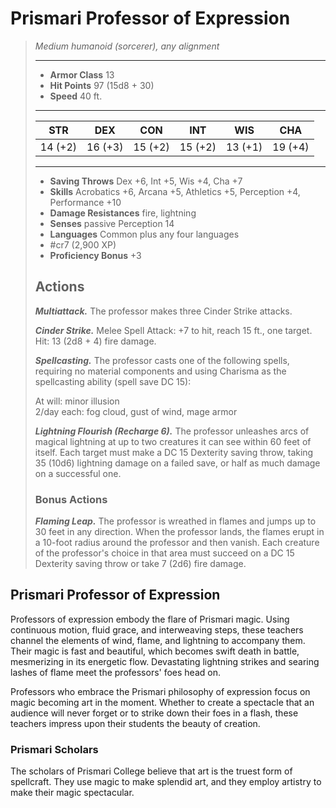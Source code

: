 # Prismari Professor of Expression
>*Medium humanoid (sorcerer), any alignment*
>___
>- **Armor Class** 13
>- **Hit Points** 97 (15d8 + 30)
>- **Speed** 40 ft.
>___
>|STR|DEX|CON|INT|WIS|CHA|
>|:---:|:---:|:---:|:---:|:---:|:---:|
>|14 (+2)|16 (+3)|15 (+2)|15 (+2)|13 (+1)|19 (+4)|
>___
>- **Saving Throws** Dex +6, Int +5, Wis +4, Cha +7
>- **Skills** Acrobatics +6, Arcana +5, Athletics +5, Perception +4, Performance +10
>- **Damage Resistances** fire, lightning
>- **Senses** passive Perception 14
>- **Languages** Common plus any four languages
>- #cr7 (2,900 XP)
>- **Proficiency Bonus** +3
>## Actions
>***Multiattack.*** The professor makes three Cinder Strike attacks.  
>
>***Cinder Strike.*** Melee Spell Attack: +7 to hit, reach 15 ft., one target. Hit: 13 (2d8 + 4) fire damage.  
>
>***Spellcasting.*** The professor casts one of the following spells, requiring no material components and using Charisma as the spellcasting ability (spell save DC 15):  
>
>At will: minor illusion  
>2/day each: fog cloud, gust of wind, mage armor  
>
>
>***Lightning Flourish (Recharge 6).*** The professor unleashes arcs of magical lightning at up to two creatures it can see within 60 feet of itself. Each target must make a DC 15 Dexterity saving throw, taking 35 (10d6) lightning damage on a failed save, or half as much damage on a successful one.  
>
>### Bonus Actions
>***Flaming Leap.*** The professor is wreathed in flames and jumps up to 30 feet in any direction. When the professor lands, the flames erupt in a 10-foot radius around the professor and then vanish. Each creature of the professor's choice in that area must succeed on a DC 15 Dexterity saving throw or take 7 (2d6) fire damage.

## Prismari Professor of Expression

Professors of expression embody the flare of Prismari magic. Using continuous motion, fluid grace, and interweaving steps, these teachers channel the elements of wind, flame, and lightning to accompany them. Their magic is fast and beautiful, which becomes swift death in battle, mesmerizing in its energetic flow. Devastating lightning strikes and searing lashes of flame meet the professors' foes head on.

Professors who embrace the Prismari philosophy of expression focus on magic becoming art in the moment. Whether to create a spectacle that an audience will never forget or to strike down their foes in a flash, these teachers impress upon their students the beauty of creation.

### Prismari Scholars
The scholars of Prismari College believe that art is the truest form of spellcraft. They use magic to make splendid art, and they employ artistry to make their magic spectacular.